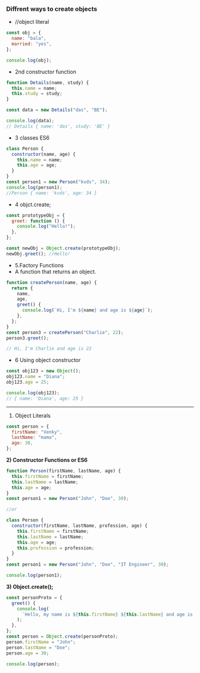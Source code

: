 ### Diffrent ways to create objects

- //object literal

```js
const obj = {
  name: "bala",
  married: "yes",
};

console.log(obj);
```

- 2nd constructor function

```js
function Details(name, study) {
  this.name = name;
  this.study = study;
}

const data = new Details("das", "BE");

console.log(data);
// Details { name: 'das', study: 'BE' }
```

- 3 classes ES6

```js
class Person {
  constructor(name, age) {
    this.name = name;
    this.age = age;
  }
}
const person1 = new Person("kvds", 34);
console.log(person1);
//Person { name: 'kvds', age: 34 }
```

- 4 objct.create;

```js
const prototypeObj = {
  greet: function () {
    console.log("Hello!");
  },
};

const newObj = Object.create(prototypeObj);
newObj.greet(); //Hello!
```

- 5.Factory Functions
- A function that returns an object.

```js
function createPerson(name, age) {
  return {
    name,
    age,
    greet() {
      console.log(`Hi, I'm ${name} and age is ${age}`);
    },
  };
}
const person3 = createPerson("Charlie", 22);
person3.greet();

// Hi, I'm Charlie and age is 22
```

- 6 Using object constructor

```js
const obj123 = new Object();
obj123.name = "Diana";
obj123.age = 25;

console.log(obj123);
// { name: 'Diana', age: 25 }
```

---

1. Object Literals

```js
const person = {
  firstName: "Venky",
  lastName: "mama",
  age: 30,
};
```

**2) Constructor Functions or ES6**

```js
function Person(firstName, lastName, age) {
  this.firstName = firstName;
  this.lastName = lastName;
  this.age = age;
}
const person1 = new Person("John", "Doe", 30);

//or

class Person {
  constructor(firstName, lastName, profession, age) {
    this.firstName = firstName;
    this.lastName = lastName;
    this.age = age;
    this.profession = profession;
  }
}
const person1 = new Person("John", "Doe", "IT Engineer", 30);

console.log(person1);
```

**3) Object.create();**

```js
const personProto = {
  greet() {
    console.log(
      `Hello, my name is ${this.firstName} ${this.lastName} and age is ${this.age}`
    );
  },
};
const person = Object.create(personProto);
person.firstName = "John";
person.lastName = "Doe";
person.age = 30;

console.log(person);
```
